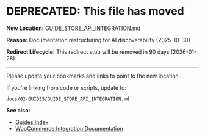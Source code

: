 # DEPRECATED: This file has moved

**New Location:** [GUIDE_STORE_API_INTEGRATION.md](docs/02-GUIDES/GUIDE_STORE_API_INTEGRATION.md)

**Reason:** Documentation restructuring for AI discoverability (2025-10-30)

**Redirect Lifecycle:** This redirect stub will be removed in 90 days (2026-01-28)

---

Please update your bookmarks and links to point to the new location.

If you're linking from code or scripts, update to:
```
docs/02-GUIDES/GUIDE_STORE_API_INTEGRATION.md
```

**See also:**
- [Guides Index](docs/02-GUIDES/INDEX.md)
- [WooCommerce Integration Documentation](docs/06-INTEGRATIONS/woocommerce/WOOCOMMERCE_INTEGRATION_DOCUMENTATION.md)
